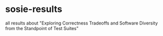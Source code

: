 # sosie-results
all results about "Exploring Correctness Tradeoffs and Software Diversity from the Standpoint of Test Suites"
